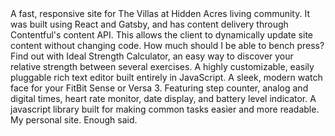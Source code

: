 
<project name="The Villas Homepage" link="https://thevillasathiddenacres.com/" image="/the-villas.png" :stack="['React', 'Gatsby', 'Sass', 'Contentful']">
  A fast, responsive site for The Villas at Hidden Acres living community. It was built using React and Gatsby, and has content delivery through Contentful's content API. This allows the client to dynamically update site content without changing code.
</project>

<project name="Ideal Strength Calculator" link="http://idealstrengthcalculator.com/" image="/isc.png" :stack="['Vue', 'Nuxt', 'Sass']">
  How much should I be able to bench press? Find out with Ideal Strength Calculator, an easy way to discover your relative strength between several exercises.
</project>

<project name="barnyard.js" github-link="https://github.com/mattsaxe17/barnyardjs" image="/barnyard.png" :stack="['Node', 'Rooster.js', 'Sass']">
  A highly customizable, easily pluggable rich text editor built entirely in JavaScript.
</project>

<project name="Modern Analog Face" github-link="https://github.com/mattsaxe17/modern-analog-face" link="https://gallery.fitbit.com/details/a37d0d68-ddeb-4bc1-a1f6-e24910572c47" image="/watch-face.png" :stack="['SVG', 'FitBit SDK', 'JavaScript']">
  A sleek, modern watch face for your FitBit Sense or Versa 3. Featuring step counter, analog and digital times, heart rate monitor, date display, and battery level indicator.
</project>

<project name="breezy.js" github-link="https://github.com/mattsaxe17/breezyjs" image="/breezyjs.png" :stack="['Javascript']">
  A javascript library built for making common tasks easier and more readable.
</project>

<project name="matthewsaxe.com" github-link="https://github.com/mattsaxe17/personal-site" image="/personal-site.jpg" :stack="['Vue', 'Nuxt', 'Sass']">
  My personal site. Enough said.
</project>